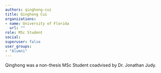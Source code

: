 ```yaml
---
authors: qinghong-cui
title: Qinghong Cui	
organizations:
- name: University of Florida
  url: ""
role: MSc Student
social:
superuser: false
user_groups:
- "Alumni"
---
```


Qinghong was a non-thesis MSc Student coadvised by Dr. Jonathan Judy. 